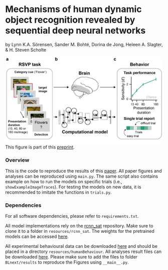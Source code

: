 # Mechanisms of human dynamic object recognition revealed by sequential deep neural networks
by Lynn K.A. Sörensen, Sander M. Bohté, Dorina de Jong, Heleen A. Slagter, & H. Steven Scholte


![](BLnext/figures/Figures_paper_Figure1.png)
This figure is part of this [preprint](https://www.biorxiv.org/content/10.1101/2022.04.06.487259v1).

### Overview
This is the code to reproduce the results of this [paper](https://www.biorxiv.org/content/10.1101/2022.04.06.487259v1). All paper figures and analyses can be reproduced using `main.py`.
The same script also contains example on how to run the models on specific trials (i.e., `showExampleImageTraces`). For testing the models on new data, it is recommended to imitate the functions in `trials.py`.  

### Dependencies
For all software dependencies, please refer to `requirements.txt`. 

All model implementations rely on the [rcnn_sat](https://github.com/cjspoerer/rcnn-sat) repository. Make sure to clone it to a folder in `resources/rcnn_sat`. 
The weights for the pretrained models can be accessed [here](https://osf.io/mz9hw/).


All experimental behavioural data can be downloaded [here](https://osf.io/c9gs8/) and should be placed in a directory `resources/humanBehaviour`.
All analyses result files can be downloaded [here](https://osf.io/c9gs8/). Please make sure to add the files to folder `BLnext/results` to reproduce the Figures using `__main__.py`.


